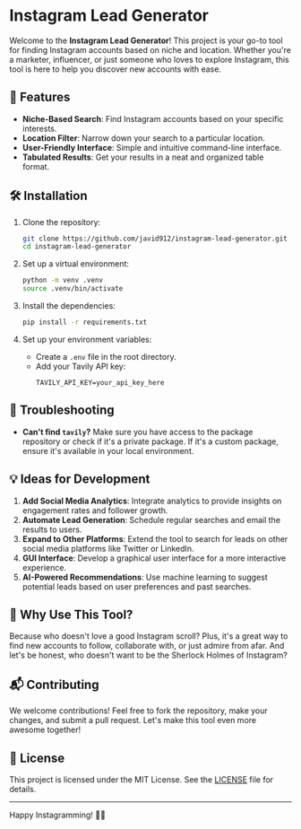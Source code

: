 # Instagram Lead Generator

Welcome to the **Instagram Lead Generator**! This project is your go-to tool for finding Instagram accounts based on niche and location. Whether you're a marketer, influencer, or just someone who loves to explore Instagram, this tool is here to help you discover new accounts with ease.

## 🚀 Features

- **Niche-Based Search**: Find Instagram accounts based on your specific interests.
- **Location Filter**: Narrow down your search to a particular location.
- **User-Friendly Interface**: Simple and intuitive command-line interface.
- **Tabulated Results**: Get your results in a neat and organized table format.

## 🛠️ Installation

1. Clone the repository:
   ```bash
   git clone https://github.com/javid912/instagram-lead-generator.git
   cd instagram-lead-generator
   ```

2. Set up a virtual environment:
   ```bash
   python -m venv .venv
   source .venv/bin/activate
   ```

3. Install the dependencies:
   ```bash
   pip install -r requirements.txt
   ```

4. Set up your environment variables:
   - Create a `.env` file in the root directory.
   - Add your Tavily API key:
     ```
     TAVILY_API_KEY=your_api_key_here
     ```

## 🐞 Troubleshooting

- **Can't find `tavily`?** Make sure you have access to the package repository or check if it's a private package. If it's a custom package, ensure it's available in your local environment.

## 💡 Ideas for Development

1. **Add Social Media Analytics**: Integrate analytics to provide insights on engagement rates and follower growth.
2. **Automate Lead Generation**: Schedule regular searches and email the results to users.
3. **Expand to Other Platforms**: Extend the tool to search for leads on other social media platforms like Twitter or LinkedIn.
4. **GUI Interface**: Develop a graphical user interface for a more interactive experience.
5. **AI-Powered Recommendations**: Use machine learning to suggest potential leads based on user preferences and past searches.

## 🤔 Why Use This Tool?

Because who doesn't love a good Instagram scroll? Plus, it's a great way to find new accounts to follow, collaborate with, or just admire from afar. And let's be honest, who doesn't want to be the Sherlock Holmes of Instagram?

## 📬 Contributing

We welcome contributions! Feel free to fork the repository, make your changes, and submit a pull request. Let's make this tool even more awesome together!

## 📜 License

This project is licensed under the MIT License. See the [LICENSE](LICENSE) file for details.

---

Happy Instagramming! 📸✨
